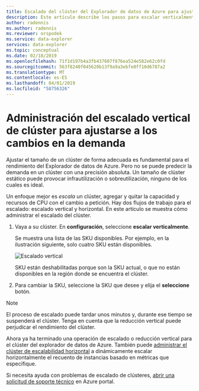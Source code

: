 ```yaml
---
title: Escalado del clúster del Explorador de datos de Azure para ajustarse a los cambios en la demanda
description: Este artículo describe los pasos para escalar verticalmente y reducir verticalmente un clúster de explorador de datos de Azure basado en la cambiante demanda.
author: radennis
ms.author: radennis
ms.reviewer: orspodek
ms.service: data-explorer
services: data-explorer
ms.topic: conceptual
ms.date: 02/18/2019
ms.openlocfilehash: 71f1d197b4a3fb437607f876ea524e582e62c0fd
ms.sourcegitcommit: 563f8240f045620b13f9a9a3ebfe0ff10d6787a2
ms.translationtype: MT
ms.contentlocale: es-ES
ms.lasthandoff: 04/01/2019
ms.locfileid: "58756326"
---
```

# <a name="manage-cluster-scale-up-to-accommodate-changing-demand"></a>Administración del escalado vertical de clúster para ajustarse a los cambios en la demanda

Ajustar el tamaño de un clúster de forma adecuada es fundamental para el rendimiento del Explorador de datos de Azure. Pero no se puede predecir la demanda en un clúster con una precisión absoluta. Un tamaño de clúster estático puede provocar infrautilización o sobreutilización, ninguno de los cuales es ideal.

Un enfoque mejor es *escala* un clúster, agregar y quitar la capacidad y recursos de CPU con el cambio a petición. Hay dos flujos de trabajo para el escalado: escalado vertical y horizontal. En este artículo se muestra cómo administrar el escalado del clúster.

1. Vaya a su clúster. En **configuración**, seleccione **escalar verticalmente**.

    Se muestra una lista de las SKU disponibles. Por ejemplo, en la ilustración siguiente, solo cuatro SKU están disponibles.

    ![Escalado vertical](media/manage-cluster-scale-up/scale-up.png)

    SKU están deshabilitadas porque son la SKU actual, o que no están disponibles en la región donde se encuentra el clúster.

1. Para cambiar la SKU, seleccione la SKU que desee y elija el **seleccione** botón.

> [!NOTE]
> El proceso de escalado puede tardar unos minutos y, durante ese tiempo se suspenderá el clúster. Tenga en cuenta que la reducción vertical puede perjudicar el rendimiento del clúster.

Ahora ya ha terminado una operación de escalado o reducción vertical para el clúster del explorador de datos de Azure. También puede [administrar el clúster de escalabilidad horizontal](manage-cluster-scale-out.md) a dinámicamente escalar horizontalmente el recuento de instancias basado en métricas que especifique.

Si necesita ayuda con problemas de escalado de clústeres, [abrir una solicitud de soporte técnico](https://portal.azure.com/#blade/Microsoft_Azure_Support/HelpAndSupportBlade/overview) en Azure portal.
